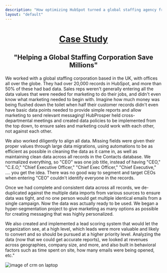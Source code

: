```yaml
---
description: "How optimizing HubSpot turned a global staffing agency from zero to hero"
layout: "default"
---
```


# <p align="center"><u> **Case Study** </u></p>

## <p align="center"> "Helping a Global Staffing Corporation Save Millions" </p>

We worked with a global staffing corporation based in the UK, with offices all over the globe. They had over 20,000 records in HubSpot, and more than 50% of these had bad data. Sales reps weren't generally entering all the data values that were needed for marketing to do their jobs, and didn't even know what marketing needed to begin with. Imagine how much money was being flushed down the toilet when half their customer records didn't even have basic data points needed to provide simple reports and allow marketing to send relevant messaging! HubProsper held cross-departmental meetings and created data policies to be implemented from the top down, to ensure sales and marketing could work with each other, not against each other.
&nbsp;

We also worked diligently to align all data. Missing fields were given their proper values through large data migrations, using automations to be as efficient as possible in cleaning the data as it came in, as well as maintaining clean data across all records in the Contacts database. We normalized everything, so \"CEO\" was one job title, instead of having \"CEO,\" \"C.E.O,\" \"Chief Executive Officer,\" \"Chief Exec Officer,\" \"Chief Executive,\" .... you get the idea. There was no good way to segment and target CEOs when entering \"CEO\" couldn't identify everyone in the records.
&nbsp;
&nbsp;

Once we had complete and consistent data across all records, we de-duplicated against the multiple data imports from various sources to ensure data was tight, and no one person would get multiple identical emails from a single campaign. Now the data was actually ready to be used. We began a hyper-segmentation project to give marketing as many options as possible for creating messaging that was highly personalized.
&nbsp;
&nbsp;

We also created and implemented a lead scoring system that would let the organization see, at a high level, which leads were more valuable and likely to convert and so should be pursued at a higher priority level. Analyzing the data (now that we could get accurate reports), we looked at revenues across geographies, company size, and more, and also built in behavioral factors such as time spent on site, how many emails were being opened, etc."

![image of crm on laptop](/images/office-highfive.jpg)
